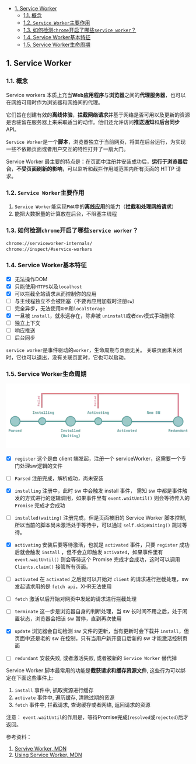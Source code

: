 - [1. Service Worker](#1-service-worker)
  - [1.1. 概念](#11-概念)
  - [1.2. `Service Worker`主要作用](#12-service-worker主要作用)
  - [1.3. 如何检测`chrome`开启了哪些`service worker`？](#13-如何检测chrome开启了哪些service-worker)
  - [1.4. Service Worker基本特征](#14-service-worker基本特征)
  - [1.5. Service Worker生命周期](#15-service-worker生命周期)

## 1. Service Worker 


### 1.1. 概念
Service workers 本质上充当**Web应用程序**与**浏览器**之间的**代理服务器**，也可以在网络可用时作为浏览器和网络间的代理。

它们旨在创建有效的**离线体验**，**拦截网络请求**并基于网络是否可用以及更新的资源是否驻留在服务器上来采取适当的动作。他们还允许访问**推送通知**和**后台同步**API。

`Service Worker`是一个**脚本**，浏览器独立于当前网页，将其在后台运行，为实现一些不依赖页面或者用户交互的特性打开了一扇大门。

Service Worker 最主要的特点是：在页面中注册并安装成功后，**运行于浏览器后台**，**不受页面刷新的影响**，可以监听和截拦作用域范围内所有页面的 HTTP 请求。



### 1.2. `Service Worker`主要作用

1. `Service Worker`能实现`PWA`中的**离线应用**的能力（**拦截和处理网络请求**）
2. 能把大数据量的计算放在后台，不阻塞主线程



### 1.3. 如何检测`chrome`开启了哪些`service worker`？

```
chrome://serviceworker-internals/
chrome://inspect/#service-workers
```

### 1.4. Service Worker基本特征
- [x] 无法操作DOM
- [x] 只能使用`HTTPS`以及`localhost`
- [x] 可以拦截全站请求从而控制你的应用
- [ ] 与主线程独立不会被阻塞（不要再应用加载时注册`sw`）
- [ ] 完全异步，无法使用`XHR`和`localStorage`
- [x] 一旦被 `install`，就永远存在，除非被 `uninstall`或者`dev`模式手动删除
- [ ] 独立上下文
- [ ] 响应推送
- [ ] 后台同步

`service worker`是事件驱动的`worker`，生命周期与页面无关。 关联页面未关闭时，它也可以退出，没有关联页面时，它也可以启动。

### 1.5. Service Worker生命周期

![Service Worker 生命周期](../../../imgs/service_worker_lifecycle.webp)

- [x] `register` 这个是由 client 端发起，注册一个 serviceWorker，这需要一个专门处理sw逻辑的文件

- [ ] `Parsed` 注册完成，解析成功，尚未安装

- [x] `installing` 注册中，此时 sw 中会触发 install 事件， 需知 sw 中都是事件触发的方式进行的逻辑调用，如果事件里有 `event.waitUntil()` 则会等待传入的 `Promise` 完成才会成功

- [ ] `installed(waiting)` 注册完成，但是页面被旧的 Service Worker 脚本控制, 所以当前的脚本尚未激活处于等待中，可以通过 `self.skipWaiting()` 跳过等待。

- [x] `activating` 安装后要等待激活，也就是 `activated` 事件，只要 `register` 成功后就会触发 `install` ，但不会立即触发 `activated`，如果事件里有 `event.waitUntil()` 则会等待这个 Promise 完成才会成功，这时可以调用 `Clients.claim()` 接管所有页面。

- [ ] `activated` 在 `activated` 之后就可以开始对 `client` 的请求进行拦截处理，sw 发起请求用的是 `fetch api`，XHR无法使用

- [ ] `fetch` 激活以后开始对网页中发起的请求进行拦截处理

- [ ] `terminate` 这一步是浏览器自身的判断处理，当 sw 长时间不用之后，处于闲置状态，浏览器会把该 sw 暂停，直到再次使用

- [x] `update` 浏览器会自动检测 sw 文件的更新，当有更新时会下载并 `install`，但页面中还是老的 sw 在控制，只有当用户新开窗口后新的 sw 才能激活控制页面

- [ ] `redundant` 安装失败, 或者激活失败, 或者被新的 `Service Worker` 替代掉

Service Worker 脚本最常用的功能是**截获请求和缓存资源文件**, 这些行为可以绑定在下面这些事件上:

1. `install` 事件中, 抓取资源进行缓存
2. `activate` 事件中, 遍历缓存, 清除过期的资源
3. `fetch` 事件中, 拦截请求, 查询缓存或者网络, 返回请求的资源


注意：
`event.waitUntil`的作用是，等待Promise完成(`resolved`或`rejected`)后才返回。

参考资料：
1. [Servive Worker, MDN](https://developer.mozilla.org/zh-CN/docs/Web/API/Service_Worker_API)
2. [Using Service Worker, MDN](https://developer.mozilla.org/zh-CN/docs/Web/API/Service_Worker_API/Using_Service_Workers)


